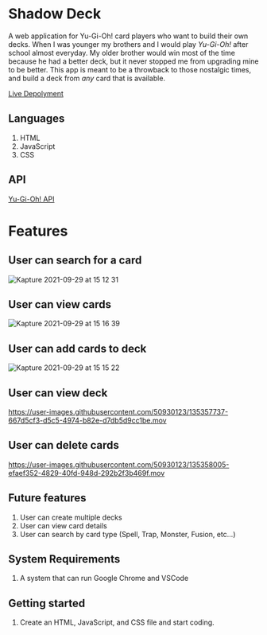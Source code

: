 # Shadow Deck
A web application for Yu-Gi-Oh! card players who want to build their own decks.
When I was younger my brothers and I would play _Yu-Gi-Oh!_ after school almost everyday. My older brother would win most of the time because he had a better deck, but it never stopped me from upgrading mine to be better. This app is meant to be a throwback to those nostalgic times, and build a deck from _any_ card that is available. 

[Live Depolyment](https://sharjeelsiqbal.github.io/shadow-deck/)


## Languages 
1. HTML
2. JavaScript
3. CSS

## API
[Yu-Gi-Oh! API](https://db.ygoprodeck.com/api-guide/)

# Features
## User can search for a card 
![Kapture 2021-09-29 at 15 12 31](https://user-images.githubusercontent.com/50930123/135355910-6448a8a3-bf74-4c00-b605-fd8ef39fca72.gif)

## User can view cards
 ![Kapture 2021-09-29 at 15 16 39](https://user-images.githubusercontent.com/50930123/135356303-dce15ac1-8980-48ff-90f0-2abea9c969db.gif)

## User can add cards to deck
![Kapture 2021-09-29 at 15 15 22](https://user-images.githubusercontent.com/50930123/135356208-63ba2c11-9b41-4ac1-8b3b-6bd44c1ae31f.gif)

## User can view deck 
https://user-images.githubusercontent.com/50930123/135357737-667d5cf3-d5c5-4974-b82e-d7db5d9cc1be.mov


## User can delete cards
https://user-images.githubusercontent.com/50930123/135358005-efaef352-4829-40fd-948d-292b2f3b469f.mov


## Future features
1. User can create multiple decks
2. User can view card details
3. User can search by card type (Spell, Trap, Monster, Fusion, etc...)

## System Requirements
1. A system that can run Google Chrome and VSCode

## Getting started
1. Create an HTML, JavaScript, and CSS file and start coding.
